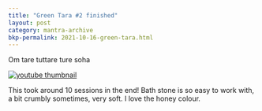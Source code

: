 ```yaml
---
title: "Green Tara #2 finished"
layout: post
category: mantra-archive
bkp-permalink: 2021-10-16-green-tara.html
---
```


Om tare tuttare ture soha  

<a href="https://youtu.be/tr14i87Evkk">
    <img src="https://img.youtube.com/vi/tr14i87Evkk/0.jpg" alt="youtube thumbnail" />
</a>

This took around 10 sessions in the end! Bath stone is so easy to work with, a bit crumbly sometimes, very soft. I love the honey colour.
